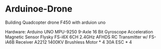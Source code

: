 # Arduinoe-Drone
Building Quadcopter drone F450 with arduion uno 

Hardware:
  Arduino UNO
  MPU-9250 9-Axle 16 Bit Gyroscope Acceleration Magnetic Sensor 
  Flysky FS-i6X 6CH 2.4GHz AFHDS RC Transmitter w/ FS-iA6B Receiver
  A2212 1400KV Brushless Motor * 4 
  30A ESC  * 4  
